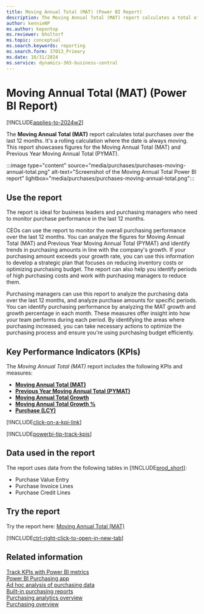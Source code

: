 ```yaml
---
title: Moving Annual Total (MAT) (Power BI Report)
description: The Moving Annual Total (MAT) report calculates a total of purchase over the last 12 months.
author: kennieNP
ms.author: kepontop
ms.reviewer: bholtorf
ms.topic: conceptual
ms.search.keywords: reporting
ms.search.form: 37013_Primary
ms.date: 10/31/2024
ms.service: dynamics-365-business-central
---
```


# Moving Annual Total (MAT) (Power BI Report)

[!INCLUDE[applies-to-2024w2](includes/applies-to-2024w2.md)]

The **Moving Annual Total (MAT)** report calculates total purchases over the last 12 months. It's a rolling calculation where the date is always moving. This report showcases figures for the Moving Annual Total (MAT) and Previous Year Moving Annual Total (PYMAT).

:::image type="content" source="media/purchases/purchases-moving-annual-total.png" alt-text="Screenshot of the Moving Annual Total Power BI report" lightbox="media/purchases/purchases-moving-annual-total.png":::

## Use the report

The report is ideal for business leaders and purchasing managers who need to monitor purchase performance in the last 12 months.
  
CEOs can use the report to monitor the overall purchasing performance over the last 12 months. You can analyze the figures for Moving Annual Total (MAT) and Previous Year Moving Annual Total (PYMAT) and identify trends in purchasing amounts in line with the company's growth. If your purchasing amount exceeds your growth rate, you can use this information to develop a strategic plan that focuses on reducing inventory costs or optimizing purchasing budget. The report can also help you identify periods of high purchasing costs and work with purchasing managers to reduce them.

Purchasing managers can use this report to analyze the purchasing data over the last 12 months, and analyze purchase amounts for specific periods. You can identify purchasing performance by analyzing the MAT growth and growth percentage in each month. These measures offer insight into how your team performs during each period. By identifying the areas where purchasing increased, you can take necessary actions to optimize the purchasing process and ensure you're using purchasing budget efficiently.


## Key Performance Indicators (KPIs)

The *Moving Annual Total (MAT)* report includes the following KPIs and measures:

- [**Moving Annual Total (MAT)**](purchases-powerbi-kpis.md#purchase-amount-matg-fiscal)
- [**Previous Year Moving Annual Total (PYMAT)**](purchases-powerbi-kpis.md#purchase-amount-pymat-fiscal)
- [**Moving Annual Total Growth**](purchases-powerbi-kpis.md#purchase-amount-matg-fiscal)
- [**Moving Annual Total Growth %**](purchases-powerbi-kpis.md#purchase-amount-matg--fiscal)
- [**Purchase (LCY)**](purchases-powerbi-kpis.md#purchase-lcy)

[!INCLUDE[click-on-a-kpi-link](includes/click-on-a-kpi-link.md)] 

[!INCLUDE[powerbi-tip-track-kpis](includes/powerbi-tip-track-kpis.md)]

## Data used in the report

The report uses data from the following tables in [!INCLUDE[prod_short](includes/prod_short.md)]:

- Purchase Value Entry
- Purchase Invoice Lines
- Purchase Credit Lines

## Try the report

Try the report here: [Moving Annual Total (MAT)](https://businesscentral.dynamics.com?page=37013)

[!INCLUDE[ctrl-right-click-to-open-in-new-tab](includes/ctrl-right-click-to-open-in-new-tab.md)]

## Related information

[Track KPIs with Power BI metrics](track-kpis-with-power-bi-metrics.md)  
[Power BI Purchasing app](purchases-powerbi-app.md)  
[Ad hoc analysis of purchasing data](ad-hoc-analysis-purchasing.md)  
[Built-in purchasing reports](purchase-reports.md)  
[Purchasing analytics overview](purchasing-analytics-overview.md)  
[Purchasing overview](purchasing-manage-purchasing.md)